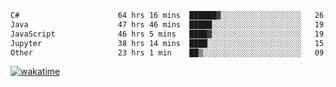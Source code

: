 <!--START_SECTION:waka-->

```txt
C#                      64 hrs 16 mins  ██████▓░░░░░░░░░░░░░░░░░░   26.68 %
Java                    47 hrs 46 mins  █████░░░░░░░░░░░░░░░░░░░░   19.83 %
JavaScript              46 hrs 5 mins   ████▓░░░░░░░░░░░░░░░░░░░░   19.13 %
Jupyter                 38 hrs 14 mins  ████░░░░░░░░░░░░░░░░░░░░░   15.87 %
Other                   23 hrs 1 min    ██▒░░░░░░░░░░░░░░░░░░░░░░   09.56 %
```

<!--END_SECTION:waka-->
[![wakatime](https://wakatime.com/badge/user/6c2f442e-41b4-42e3-bc06-d5d8203ad1da.svg)](https://wakatime.com/@6c2f442e-41b4-42e3-bc06-d5d8203ad1da)
